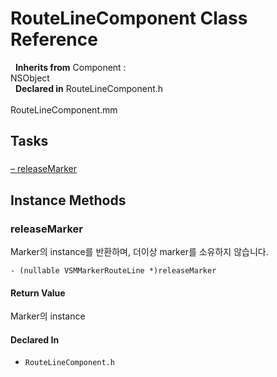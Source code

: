 # RouteLineComponent Class Reference

&nbsp;&nbsp;**Inherits from** Component :   
NSObject  
&nbsp;&nbsp;**Declared in** RouteLineComponent.h<br />  
RouteLineComponent.mm  

## Tasks

### 

[&ndash;&nbsp;releaseMarker](#//api/name/releaseMarker)  

<a title="Instance Methods" name="instance_methods"></a>
## Instance Methods

<a name="//api/name/releaseMarker" title="releaseMarker"></a>
### releaseMarker

Marker의 instance를 반환하며, 더이상 marker를 소유하지 않습니다.

`- (nullable VSMMarkerRouteLine *)releaseMarker`

#### Return Value
Marker의 instance

#### Declared In
* `RouteLineComponent.h`

